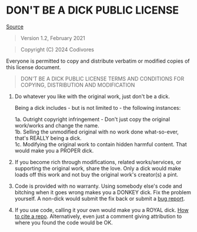 # DON'T BE A DICK PUBLIC LICENSE

[Source](https://github.com/philsturgeon/dbad)

> Version 1.2, February 2021

> Copyright (C) 2024 Codivores

Everyone is permitted to copy and distribute verbatim or modified copies of this license document.

> DON'T BE A DICK PUBLIC LICENSE
> TERMS AND CONDITIONS FOR COPYING, DISTRIBUTION AND MODIFICATION

1. Do whatever you like with the original work, just don't be a dick.

   Being a dick includes - but is not limited to - the following instances:

   1a. Outright copyright infringement - Don't just copy the original work/works and change the name.  
   1b. Selling the unmodified original with no work done what-so-ever, that's REALLY being a dick.  
   1c. Modifying the original work to contain hidden harmful content. That would make you a PROPER dick.

2. If you become rich through modifications, related works/services, or supporting the original work,
   share the love. Only a dick would make loads off this work and not buy the original work's
   creator(s) a pint.

3. Code is provided with no warranty. Using somebody else's code and bitching when it goes wrong makes
   you a DONKEY dick. Fix the problem yourself. A non-dick would submit the fix back or submit
   a [bug report](https://www.chiark.greenend.org.uk/~sgtatham/bugs.html).

4. If you use code, calling it your own would make you a ROYAL
   dick. [How to cite a repo](https://academia.stackexchange.com/questions/14010/how-do-you-cite-a-github-repository).
   Alternatively, even just a comment giving attribution to where you found the code would be OK.
